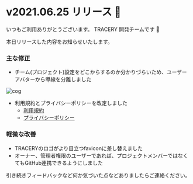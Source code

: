 # v2021.06.25 リリース 🎉

いつもご利用ありがとうございます。
TRACERY 開発チームです 💪

本日リリースした内容をお知らせいたします。

### 主な修正

* チーム(プロジェクト)設定をどこからするのか分かりづらいため、ユーザーアバターから導線を分離しました

![cog](https://user-images.githubusercontent.com/13720034/123390341-c4b6d980-d5d5-11eb-88c5-b4111a4e51e3.gif)


* 利用規約とプライバシーポリシーを改定しました
   * [利用規約](https://tracery.jp/terms/)
   * [プライバシーポリシー](https://tracery.jp/privacy)


### 軽微な改善

* TRACERYのロゴがより目立つfaviconに差し替えました
* オーナー、管理者権限のユーザーであれば、プロジェクトメンバーではなくてもGitHub連携できるようにしました


引き続きフィードバックなど何か気づいた点などありましたらご連絡ください。
